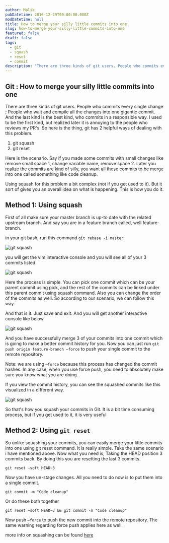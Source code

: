 ```yaml
---
author: Malik
pubDatetime: 2016-12-29T00:00:00.000Z
modDatetime: null
title: How to merge your silly little commits into one
slug: how-to-merge-your-silly-little-commits-into-one
featured: false
draft: false
tags:
  - git
  - squash
  - reset
  - commit
description: "There are three kinds of git users. People who commits every single change ; People who wait and compile all the changes into one gigantic commit."
---
```


## Git : How to merge your silly little commits into one

There are three kinds of git users. People who commits every single change ; People who wait and compile all the changes into one gigantic commit. And the last kind is the best kind, who commits in a responsible way. I used to be the first kind, but realized later it is annoying to the people who reviews my PR's. So here is the thing, git has 2 helpful ways of dealing with this problem.

1. git squash
2. git reset

Here is the scenario. Say if you made some commits with small changes like remove small space 1, change variable name, remove space 2. Later you realize the commits are kind of silly, you want all these commits to be merge into one called something like code cleanup.

Using squash for this problem a bit complex (not if you get used to it). But it sort of gives you an overall idea on what is happening. This is how you do it.

## Method 1: Using squash

First of all make sure your master branch is up-to date with the related upstream branch. And say you are in a feature branch called, well feature-branch.

in your git bash, run this command `git rebase -i master`

![git squash](https://lazydevguy.files.wordpress.com/2016/12/git-sqush-1.png)

you will get the vim interactive console and you will see all of your 3 commits listed.

![git squash](https://lazydevguy.files.wordpress.com/2016/12/git-sqush-2.png)

Here the process is simple. You can pick one commit which can be your parent commit  using pick, and the rest of the commits can be linked under this parent commit using squash command. Also you can change the order of the commits as well. So according to our scenario, we can follow this way.

And that is it. Just save and exit. And you will get another interactive console like below.

![git squash](https://lazydevguy.files.wordpress.com/2016/12/git-sqush-5.png)

And you have successfully merge 3 of your commits into one commit which is going to make a better commit history for you. Now you can just run `git push origin feature-branch –force` to push your single commit to the remote repository.

Note: we are using `–force` because this process has changed the commit hashes. In any case, when you use force push, you need to absolutely make sure you know what you are doing.

If you view the commit history, you can see the squashed commits like this visualized in a different way.

![git squash](https://lazydevguy.files.wordpress.com/2016/12/git-sqush-6.png)

So that's how you squash your commits in Git. It is a bit time consuming process, but if you get used to it, it is very useful


## Method 2: Using `git reset`

So unlike squashing your commits, you can easily merge your little commits into one using git reset command. It is really simple. Take the same scenario i have mentioned above. Now what you need is, Taking the HEAD position 3 commits back. By doing this you are resetting the last 3 commits.

```
git reset –soft HEAD~3
```

Now you have un-stage changes. All you need to do now is to put them into a single commit.

```
git commit -m "Code cleanup"
```

Or do these both together

```
git reset –soft HEAD~3 && git commit -m "Code cleanup"
```

Now push `–force` to push the new commit into the remote repository. The same warning regarding force push applies here as well.

more info on squashing can be found [here](https://git-scm.com/book/en/v2/Git-Tools-Rewriting-History) 